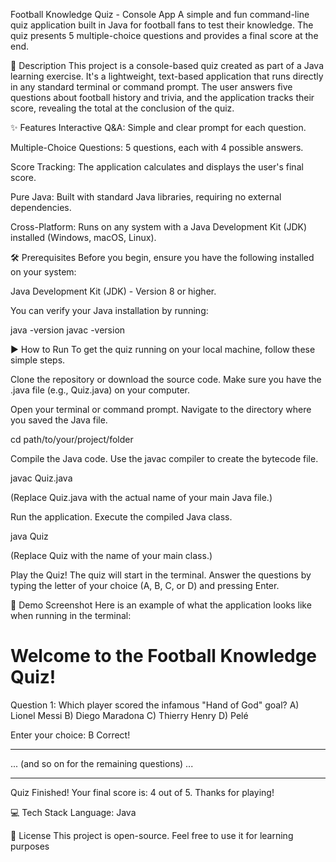 Football Knowledge Quiz - Console App
A simple and fun command-line quiz application built in Java for football fans to test their knowledge. The quiz presents 5 multiple-choice questions and provides a final score at the end.

📝 Description
This project is a console-based quiz created as part of a Java learning exercise. It's a lightweight, text-based application that runs directly in any standard terminal or command prompt. The user answers five questions about football history and trivia, and the application tracks their score, revealing the total at the conclusion of the quiz.

✨ Features
Interactive Q&A: Simple and clear prompt for each question.

Multiple-Choice Questions: 5 questions, each with 4 possible answers.

Score Tracking: The application calculates and displays the user's final score.

Pure Java: Built with standard Java libraries, requiring no external dependencies.

Cross-Platform: Runs on any system with a Java Development Kit (JDK) installed (Windows, macOS, Linux).

🛠️ Prerequisites
Before you begin, ensure you have the following installed on your system:

Java Development Kit (JDK) - Version 8 or higher.

You can verify your Java installation by running:

java -version
javac -version

▶️ How to Run
To get the quiz running on your local machine, follow these simple steps.

Clone the repository or download the source code.
Make sure you have the .java file (e.g., Quiz.java) on your computer.

Open your terminal or command prompt.
Navigate to the directory where you saved the Java file.

cd path/to/your/project/folder

Compile the Java code.
Use the javac compiler to create the bytecode file.

javac Quiz.java

(Replace Quiz.java with the actual name of your main Java file.)

Run the application.
Execute the compiled Java class.

java Quiz

(Replace Quiz with the name of your main class.)

Play the Quiz!
The quiz will start in the terminal. Answer the questions by typing the letter of your choice (A, B, C, or D) and pressing Enter.

📸 Demo Screenshot
Here is an example of what the application looks like when running in the terminal:

Welcome to the Football Knowledge Quiz!
=======================================

Question 1: Which player scored the infamous "Hand of God" goal?
A) Lionel Messi
B) Diego Maradona
C) Thierry Henry
D) Pelé

Enter your choice: B
Correct!

---------------------------------------

... (and so on for the remaining questions) ...

---------------------------------------

Quiz Finished!
Your final score is: 4 out of 5.
Thanks for playing!

💻 Tech Stack
Language: Java

📄 License
This project is open-source. Feel free to use it for learning purposes
